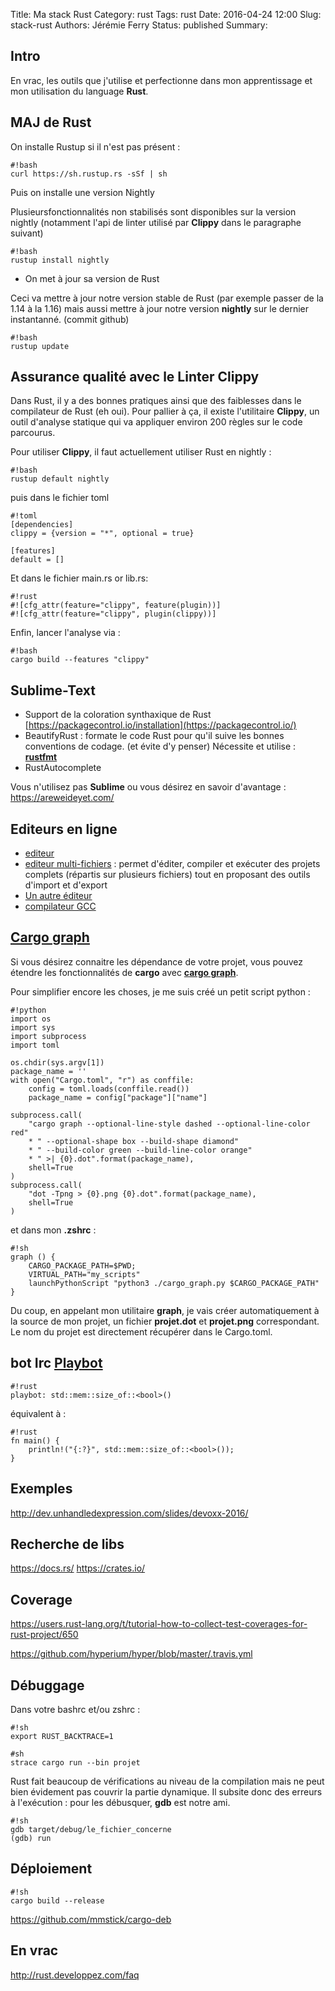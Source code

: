 Title: Ma stack Rust
Category: rust
Tags: rust
Date: 2016-04-24 12:00
Slug: stack-rust
Authors: Jérémie Ferry
Status: published
Summary:

## Intro

En vrac, les outils que j'utilise et perfectionne dans mon apprentissage et mon utilisation du language **Rust**.

## MAJ de Rust

On installe Rustup si il n'est pas présent :

    #!bash
    curl https://sh.rustup.rs -sSf | sh

Puis on installe une version Nightly

Plusieursfonctionnalités non stabilisés sont disponibles sur la version nightly (notamment l'api de linter utilisé par **Clippy** dans le paragraphe suivant)

    #!bash
    rustup install nightly

* On met à jour sa version de Rust

Ceci va mettre à jour notre version stable de Rust (par exemple passer de la 1.14 à la 1.16) mais aussi mettre à jour notre version **nightly** sur le dernier instantanné. (commit github)

    #!bash
    rustup update

## Assurance qualité avec le Linter Clippy

Dans Rust, il y a des bonnes pratiques ainsi que des faiblesses dans le compilateur de Rust (eh oui).
Pour pallier à ça, il existe l'utilitaire **Clippy**, un outil d'analyse statique qui va appliquer environ 200 règles sur le code parcourus.

Pour utiliser **Clippy**, il faut actuellement utiliser Rust en nightly :

    #!bash
    rustup default nightly

puis dans le fichier toml

    #!toml
    [dependencies]
    clippy = {version = "*", optional = true}

    [features]
    default = []

Et dans le fichier main.rs or lib.rs:

    #!rust
    #![cfg_attr(feature="clippy", feature(plugin))]
    #![cfg_attr(feature="clippy", plugin(clippy))]

Enfin, lancer l'analyse via :

    #!bash
    cargo build --features "clippy"

## Sublime-Text

- Support de la coloration synthaxique de Rust [https://packagecontrol.io/installation](https://packagecontrol.io/)
- BeautifyRust : formate le code Rust pour qu'il suive les bonnes conventions de codage. (et évite d'y penser)
Nécessite et utilise : **[rustfmt](https://github.com/rust-lang-nursery/rustfmt)**
- RustAutocomplete

Vous n'utilisez pas **Sublime** ou vous désirez en savoir d'avantage : https://areweideyet.com/

## Editeurs en ligne

- [editeur](https://play.rust-lang.org)
- [editeur multi-fichiers](http://www.tutorialspoint.com/compile_rust_online.php) : permet d'éditer, compiler et exécuter des projets complets (répartis sur plusieurs fichiers) tout en proposant des outils d'import et d'export
- [Un autre éditeur](https://rust.godbolt.org)
- [compilateur GCC](http://rust.godbolt.org)


## [Cargo graph](#cargo-graph)

Si vous désirez connaitre les dépendance de votre projet, vous pouvez étendre les fonctionnalités de **cargo** avec **[cargo graph](https://github.com/kbknapp/cargo-graph)**.

Pour simplifier encore les choses, je me suis créé un petit script python :

    #!python
    import os
    import sys
    import subprocess
    import toml
    
    os.chdir(sys.argv[1])
    package_name = ''
    with open("Cargo.toml", "r") as conffile:
        config = toml.loads(conffile.read())
        package_name = config["package"]["name"]
    
    subprocess.call(
        "cargo graph --optional-line-style dashed --optional-line-color red"
        * " --optional-shape box --build-shape diamond"
        * " --build-color green --build-line-color orange"
        * " >| {0}.dot".format(package_name),
        shell=True
    )
    subprocess.call(
        "dot -Tpng > {0}.png {0}.dot".format(package_name),
        shell=True
    )

et dans mon **.zshrc** :

    #!sh
    graph () {
        CARGO_PACKAGE_PATH=$PWD;
        VIRTUAL_PATH="my_scripts"
        launchPythonScript "python3 ./cargo_graph.py $CARGO_PACKAGE_PATH"
    }

Du coup, en appelant mon utilitaire **graph**, je vais créer automatiquement à la source de mon projet, un fichier **projet.dot** et **projet.png** correspondant.
Le nom du projet est directement récupérer dans le Cargo.toml.


## bot Irc [Playbot](https://github.com/redox-os/playbot)

    #!rust
    playbot: std::mem::size_of::<bool>()

équivalent à :

    #!rust
    fn main() {
        println!("{:?}", std::mem::size_of::<bool>());
    }

## Exemples

http://dev.unhandledexpression.com/slides/devoxx-2016/

## Recherche de libs

https://docs.rs/
https://crates.io/

## Coverage

https://users.rust-lang.org/t/tutorial-how-to-collect-test-coverages-for-rust-project/650

https://github.com/hyperium/hyper/blob/master/.travis.yml

## Débuggage

Dans votre bashrc et/ou zshrc :

    #!sh
    export RUST_BACKTRACE=1

    #sh
    strace cargo run --bin projet

Rust fait beaucoup de vérifications au niveau de la compilation mais ne peut bien évidement pas couvrir la partie dynamique.
Il subsite donc des erreurs à l'exécution : pour les débusquer, **gdb** est notre ami.

    #!sh
    gdb target/debug/le_fichier_concerne
    (gdb) run

## Déploiement

    #!sh
    cargo build --release

https://github.com/mmstick/cargo-deb

## En vrac

http://rust.developpez.com/faq